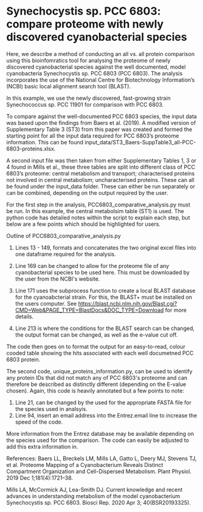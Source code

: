# Synechocystis sp. PCC 6803: compare proteome with newly discovered cyanobacterial species

Here, we describe a method of conducting an all vs. all protein comparison using this bioinfomratics tool for analysing the proteome of newly discovered cyanobacterial species against the well documented, model cyanobacteria Synechocystis sp. PCC 6803 (PCC 6803). The analysis incorporates the use of the National Centre for Biotechnology Information’s (NCBI) basic local alignment search tool (BLAST).

In this example, we use the newly discovered, fast-growing strain Synechococcus sp. PCC 11901 for comparison with PCC 6803. 

To compare against the well-documented PCC 6803 species, the input data was based upon the findings from Baers et al. (2019). A modified version of Supplementary Table 3 (ST3)  from this paper was created and formed the starting point for all the input data required for PCC 6803’s proteome information. This can be found input_data/ST3_Baers-SuppTable3_all-PCC-6803-proteins.xlsx.

A second input file was then taken from either Supplementary Tables 1, 3 or 4 found in Mills et al., these three tables are split into different class of PCC 6803’s proteome: central metabolism and transport; characterised proteins not involved in central metabolism; uncharacterised proteins. These can all be found under the input_data folder. These can either be run separately or can be combined, depending on the output required by the user. 


For the first step in the analysis, PCC6803_comparative_analysis.py must be run. In this example, the central metabolsim table (ST1) is used. The python code has detailed notes within the script to explain each step, but below are a few points which should be highlighted for users.

Outline of PCC6803_comparative_analysis.py
1. Lines 13 - 149, formats and concatenates the two original excel files into one dataframe required for the analysis.

2. Line 169 can be changed to allow for the proteome file of any cyanobacterial species to be used here. This must be downloaded by the user from the NCBI's website. 

3. Line 171 uses the subprocess function to create a local BLAST database for the cyanoabcterial strain. For this, the BLAST+ must be installed on the users computer. See https://blast.ncbi.nlm.nih.gov/Blast.cgi?CMD=Web&PAGE_TYPE=BlastDocs&DOC_TYPE=Download for more details.

4. Line 213 is where the conditions for the BLAST search can be changed, the output format can be changed, as well as the e-value cut off.

The code then goes on to format the output for an easy-to-read, colour cooded table showing the hits associated with each well documetned PCC 6803 protein. 

The second code, unique_proteins_information.py, can be used to identify any protein IDs that did not match any of PCC 6803's proteome and can therefore be described as distinctly different (depending on the E-value chosen). Again, this code is heavily annotated but a few points to note:

1. Line 21, can be changed by the used for the appropriate FASTA file for the species used in analsyis. 
2. Line 94, insert an email address into the Entrez.email line to increase the speed of the code. 

More information from the Entrez database may be available depending on the species used for the comparison. The code can easily be adjusted to add this extra information in.


References:
Baers LL, Breckels LM, Mills LA, Gatto L, Deery MJ, Stevens TJ, et al. Proteome Mapping of a Cyanobacterium Reveals Distinct Compartment Organization and Cell-Dispersed Metabolism. Plant Physiol. 2019 Dec 1;181(4):1721–38.

Mills LA, McCormick AJ, Lea-Smith DJ. Current knowledge and recent advances in understanding metabolism of the model cyanobacterium Synechocystis sp. PCC 6803. Biosci Rep. 2020 Apr 3; 40(BSR20193325).
